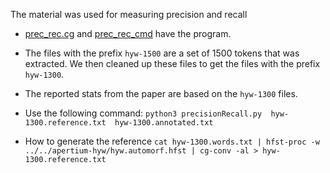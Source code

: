The material was used for measuring precision and recall

 * [prec_rec.cg](prec_rec.cg.txt) and [prec_rec_cmd](prec_rec.cg.txt) have the program.

 * The files with the prefix `hyw-1500` are a set of 1500 tokens that was extracted. We then cleaned up these files to get the files with the prefix `hyw-1300`.

 * The reported stats from the paper are based on the `hyw-1300` files.

 * Use the following command:
	`python3 precisionRecall.py  hyw-1300.reference.txt  hyw-1300.annotated.txt`

 * How to generate the reference
   `cat hyw-1300.words.txt | hfst-proc -w ../../apertium-hyw/hyw.automorf.hfst | cg-conv -al > hyw-1300.reference.txt`
